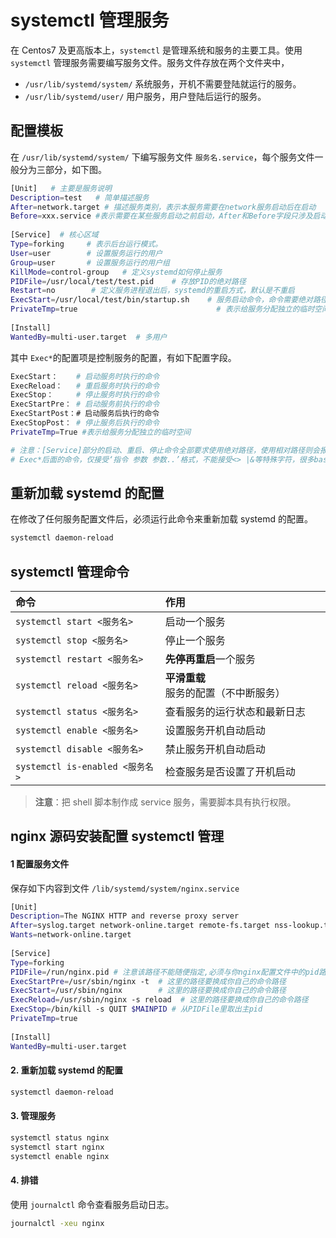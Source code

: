 # systemctl 管理服务

在 Centos7 及更高版本上，`systemctl` 是管理系统和服务的主要工具。使用 `systemctl` 管理服务需要编写服务文件。服务文件存放在两个文件夹中，
- `/usr/lib/systemd/system/` 系统服务，开机不需要登陆就运行的服务。
- `/usr/lib/systemd/user/` 用户服务，用户登陆后运行的服务。



## 配置模板

在 `/usr/lib/systemd/system/` 下编写服务文件 `服务名.service`，每个服务文件一般分为三部分，如下图。

~~~bash
[Unit]   # 主要是服务说明
Description=test   # 简单描述服务
After=network.target # 描述服务类别，表示本服务需要在network服务启动后在启动
Before=xxx.service #表示需要在某些服务启动之前启动，After和Before字段只涉及启动顺序，不涉及依赖关系。
 
[Service]  # 核心区域
Type=forking     # 表示后台运行模式。
User=user        # 设置服务运行的用户
Group=user       # 设置服务运行的用户组
KillMode=control-group   # 定义systemd如何停止服务
PIDFile=/usr/local/test/test.pid    # 存放PID的绝对路径
Restart=no        # 定义服务进程退出后，systemd的重启方式，默认是不重启
ExecStart=/usr/local/test/bin/startup.sh    # 服务启动命令，命令需要绝对路径
PrivateTmp=true                               # 表示给服务分配独立的临时空间
 
[Install]   
WantedBy=multi-user.target  # 多用户
~~~

其中 `Exec*`的配置项是控制服务的配置，有如下配置字段。

~~~bash
ExecStart：    # 启动服务时执行的命令
ExecReload：   # 重启服务时执行的命令 
ExecStop：     # 停止服务时执行的命令 
ExecStartPre： # 启动服务前执行的命令 
ExecStartPost：# 启动服务后执行的命令 
ExecStopPost： # 停止服务后执行的命令
PrivateTmp=True #表示给服务分配独立的临时空间

# 注意：[Service]部分的启动、重启、停止命令全部要求使用绝对路径，使用相对路径则会报错！
# Exec*后面的命令，仅接受‘指令 参数 参数..’格式，不能接受<> |&等特殊字符，很多bash语法也不支持，如果想要支持bash语法，需要设置Tyep=oneshot
~~~



## 重新加载 systemd 的配置

在修改了任何服务配置文件后，必须运行此命令来重新加载 systemd 的配置。

~~~bash
systemctl daemon-reload
~~~



## systemctl 管理命令

| 命令                            | 作用                                 |
| :------------------------------ | :----------------------------------- |
| `systemctl start <服务名>`      | 启动一个服务                         |
| `systemctl stop <服务名>`       | 停止一个服务                         |
| `systemctl restart <服务名>`    | **先停再重启**一个服务               |
| `systemctl reload <服务名>`     | **平滑重载**服务的配置（不中断服务） |
| `systemctl status <服务名>`     | 查看服务的运行状态和最新日志         |
| `systemctl enable <服务名>`     | 设置服务开机自动启动                 |
| `systemctl disable <服务名>`    | 禁止服务开机自动启动                 |
| `systemctl is-enabled <服务名>` | 检查服务是否设置了开机启动           |

>**注意**：把 shell 脚本制作成 service 服务，需要脚本具有执行权限。





## nginx 源码安装配置 systemctl 管理

#### 1 配置服务文件

保存如下内容到文件 `/lib/systemd/system/nginx.service`

~~~bash
[Unit]
Description=The NGINX HTTP and reverse proxy server
After=syslog.target network-online.target remote-fs.target nss-lookup.target # 注意这里的服务如syslog.target背后对应的是systemd-journald.service，后面的几个都有自己的对应
Wants=network-online.target
 
[Service]
Type=forking
PIDFile=/run/nginx.pid # 注意该路径不能随便指定,必须与你nginx配置文件中的pid路径吻合才行
ExecStartPre=/usr/sbin/nginx -t  # 这里的路径要换成你自己的命令路径
ExecStart=/usr/sbin/nginx        # 这里的路径要换成你自己的命令路径
ExecReload=/usr/sbin/nginx -s reload  # 这里的路径要换成你自己的命令路径
ExecStop=/bin/kill -s QUIT $MAINPID # 从PIDFile里取出主pid
PrivateTmp=true
 
[Install]
WantedBy=multi-user.target 
~~~



#### 2. 重新加载 systemd 的配置

~~~bash
systemctl daemon-reload
~~~



#### 3. 管理服务

~~~bash
systemctl status nginx
systemctl start nginx
systemctl enable nginx
~~~



#### 4. 排错

使用 `journalctl` 命令查看服务启动日志。

~~~bash
journalctl -xeu nginx
~~~

